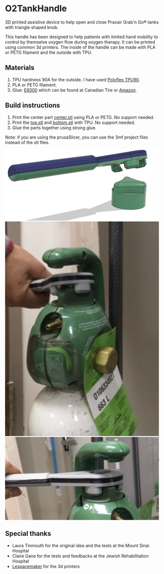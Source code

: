 # O2TankHandle
3D printed assistive device to help open and close Praxair Grab'n Go® tanks with triangle shaped knob.

This handle has been designed to help patients with limited hand mobility to control by themselve oxygen flow during oxygen therapy.  It can be printed using common 3d printers. The inside of the handle can be made with PLA or PETG filament and the outside with TPU.

## Materials
1. TPU hardness 90A for the outside.  I have used [Polyflex TPU90](https://polymaker.com/product/polyflex-tpu90/).
2. PLA or PETG filament.
3. Glue: [E6000](https://eclecticproducts.com/product/e6000-industrial-adhesive/) which can be found at Canadian Tire or [Amazon](https://www.amazon.ca/Eclectic-EU10570110-Multi-purpose-Waterproof-Paintable/dp/B07MWH2Q4Z/ref=sr_1_5?dib=eyJ2IjoiMSJ9.aAfEi18wPfPPA_T1W8HiuTdHqN07RUhsRiUlvNAYgncpHXs6zlXjQPJB76fmRrpjLHt5T0j9_xNX5GLTLgnnNgu4p62iIZ0bjuie_AqLtjycfxm4bnsWxuTGKqfk1UQ9qNO1uksSuBphQ_2TcQtQCUPy-rhSWuJQ-iqRBBgHoyJiuwzNYulU4BJ4KU7BRanTDvfaqPULCGOLLYkvruxnOfoAFUv7JZObp_g9llKb54IwMMt21K42alQ_Mwp69ZLF6PIo8fu0rpLQYTDeg3BYPyf2JKEUebpyaNZZh5FRvTg.SAH2V6eWeXhl_FEsRLjoJSgqIzV1tD4AKo_M-27nl3U&dib_tag=se&hvadid=667162311008&hvdev=c&hvlocphy=9061029&hvnetw=g&hvqmt=e&hvrand=8512622173798829721&hvtargid=kwd-364888053517&hydadcr=20569_13479352&keywords=e6000+glue&qid=1712170475&sr=8-5).

## Build instructions
1. Print the center part [center.stl](variants/3parts/center.stl) using PLA or PETG. No support needed.
2. Print the [top.stl](variants/3parts/top.stl)  and [bottom.stl](variants/3parts/bottom.stl) with TPU. No support needed.
3. Glue the parts together using strong glue.

Note: if you are using the prusaSlicer, you can use the 3mf project files instead of the stl files.

![handle1](preview.png)
![handle2](preview-2.png)
![handle3](preview-3.png)

## Special thanks
- Laura Tinmouth for the original idea and the tests at the Mount Sinai Hospital
- Claire Gane for the tests and feedbacks at the Jewish Rehabilitation Hospital
- [Lespacemaker](https://www.lespacemaker.com/en) for the 3d printers

